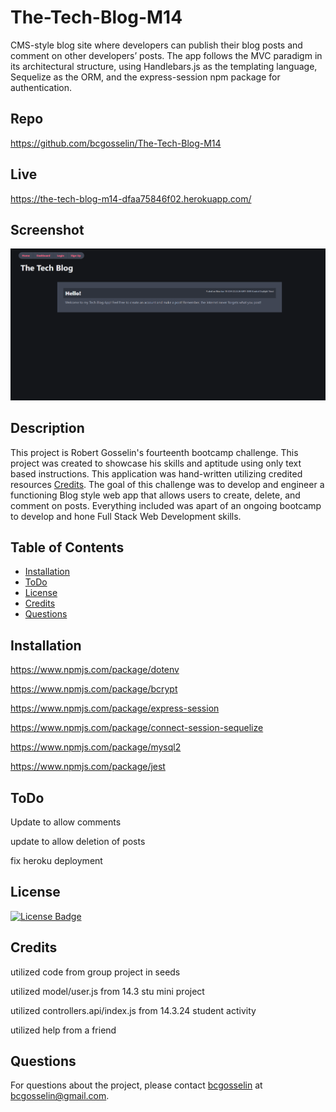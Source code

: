 # The-Tech-Blog-M14
CMS-style blog site where developers can publish their blog posts and comment on other developers’ posts.  The app follows the MVC paradigm in its architectural structure, using Handlebars.js as the templating language, Sequelize as the ORM, and the express-session npm package for authentication.

## Repo
https://github.com/bcgosselin/The-Tech-Blog-M14

## Live
https://the-tech-blog-m14-dfaa75846f02.herokuapp.com/

## Screenshot

![alt text](/public/images/screenshot.png)

## Description
This project is Robert Gosselin's fourteenth bootcamp challenge. This project was created to showcase his skills and aptitude using only text based instructions. This application was hand-written utilizing credited resources [Credits](#credits). The goal of this challenge was to develop and engineer a functioning Blog style web app that allows users to create, delete, and comment on posts. Everything included was apart of an ongoing bootcamp to develop and hone Full Stack Web Development skills.

## Table of Contents
- [Installation](#installation)
- [ToDo](#todo)
- [License](#license)
- [Credits](#credits)
- [Questions](#questions)

## Installation

https://www.npmjs.com/package/dotenv

https://www.npmjs.com/package/bcrypt

https://www.npmjs.com/package/express-session

https://www.npmjs.com/package/connect-session-sequelize

https://www.npmjs.com/package/mysql2

https://www.npmjs.com/package/jest

## ToDo

Update to allow comments

update to allow deletion of posts

fix heroku deployment

## License
[![License Badge](https://img.shields.io/badge/MIT-yellow)]()

## Credits

utilized code from group project in seeds

utilized model/user.js from 14.3 stu mini project

utilized controllers.api/index.js from 14.3.24 student activity

utilized help from a friend

## Questions
For questions about the project, please contact [bcgosselin](https://github.com/bcgosselin) at bcgosselin@gmail.com.
